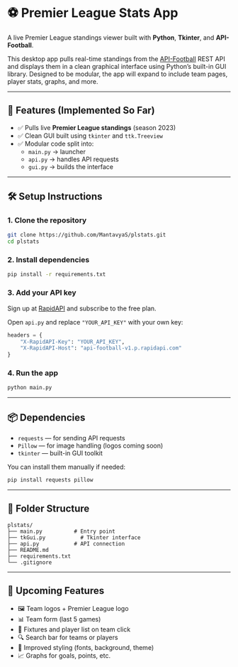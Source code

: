 # ⚽ Premier League Stats App

A live Premier League standings viewer built with **Python**, **Tkinter**, and **API-Football**.

This desktop app pulls real-time standings from the [API-Football](https://www.api-football.com/) REST API and displays them in a clean graphical interface using Python’s built-in GUI library. Designed to be modular, the app will expand to include team pages, player stats, graphs, and more.

---

## 🚀 Features (Implemented So Far)

- ✅ Pulls live **Premier League standings** (season 2023)
- ✅ Clean GUI built using `tkinter` and `ttk.Treeview`
- ✅ Modular code split into:
  - `main.py` → launcher
  - `api.py` → handles API requests
  - `gui.py` → builds the interface

---

## 🛠 Setup Instructions

### 1. Clone the repository
```bash
git clone https://github.com/MantavyaS/plstats.git
cd plstats
```

### 2. Install dependencies
```bash
pip install -r requirements.txt
```

### 3. Add your API key
Sign up at [RapidAPI](https://rapidapi.com/api-sports/api/api-football/) and subscribe to the free plan.

Open `api.py` and replace `"YOUR_API_KEY"` with your own key:
```python
headers = {
    "X-RapidAPI-Key": "YOUR_API_KEY",
    "X-RapidAPI-Host": "api-football-v1.p.rapidapi.com"
}
```

### 4. Run the app
```bash
python main.py
```

---

## 📦 Dependencies

- `requests` — for sending API requests
- `Pillow` — for image handling (logos coming soon)
- `tkinter` — built-in GUI toolkit

You can install them manually if needed:
```bash
pip install requests pillow
```

---

## 🧱 Folder Structure

```
plstats/
├── main.py          # Entry point
├── tkGui.py           # Tkinter interface
├── api.py           # API connection
├── README.md
├── requirements.txt
└── .gitignore
```

---

## 🧪 Upcoming Features

- 🖼 Team logos + Premier League logo
- 📊 Team form (last 5 games)
- 📅 Fixtures and player list on team click
- 🔍 Search bar for teams or players
- 🎨 Improved styling (fonts, background, theme)
- 📈 Graphs for goals, points, etc.
